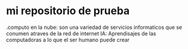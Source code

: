# mi repositorio de prueba

.computo en la nube: son una variedad de servicios informaticos que se conumen atraves de la red de internet
IA: Aprendisajes de las computadoras a lo que el ser humano puede crear
